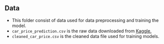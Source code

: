 ## Data
- This folder consist of data used for data preprocessing and training the model.
-  `car_price_prediction.csv` is the raw data downloaded from <a href="https://www.kaggle.com/datasets/deepcontractor/car-price-prediction-challenge" target="_blank">Kaggle.</a>
-  `cleaned_car_price.csv` is the cleaned data file used for training models.
